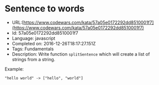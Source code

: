 # Sentence to words

 - URL:[https://www.codewars.com/kata/57a05e0172292dd8510001f7](https://www.codewars.com/kata/57a05e0172292dd8510001f7)
 - Id: 57a05e0172292dd8510001f7
 - Language: javascript
 - Completed on: 2016-12-26T18:17:27.151Z
 - Tags: Fundamentals
 - Description:
Write function ```splitSentence``` which will create a list of strings from a string.

Example:

```"hello world" -> ["hello", "world"]```
